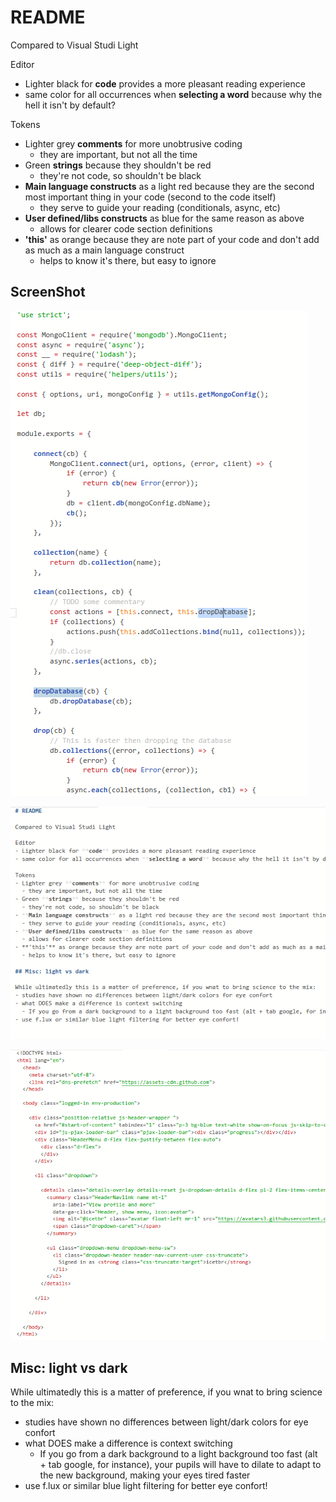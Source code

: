# README

Compared to Visual Studi Light

Editor
- Lighter black for **code** provides a more pleasant reading experience
- same color for all occurrences when **selecting a word** because why the hell it isn't by default?

Tokens
- Lighter grey **comments** for more unobtrusive coding
  - they are important, but not all the time
- Green **strings** because they shouldn't be red
  - they're not code, so shouldn't be black
- **Main language constructs** as a light red because they are the second most important thing in your code (second to the code itself)
  - they serve to guide your reading (conditionals, async, etc)
- **User defined/libs constructs** as blue for the same reason as above
  - allows for clearer code section definitions
- **'this'** as orange because they are note part of your code and don't add as much as a main language construct
  - helps to know it's there, but easy to ignore

## ScreenShot

![ScreenShot](https://raw.githubusercontent.com/icetbr/vscode-theme-minimalist/master/static/sampleJs.png)

![ScreenShot](https://raw.githubusercontent.com/icetbr/vscode-theme-minimalist/master/static/sampleMd.png)

![ScreenShot](https://raw.githubusercontent.com/icetbr/vscode-theme-minimalist/master/static/sampleHtml.png)

## Misc: light vs dark

While ultimatedly this is a matter of preference, if you wnat to bring science to the mix:
- studies have shown no differences between light/dark colors for eye confort
- what DOES make a difference is context switching
  - If you go from a dark background to a light background too fast (alt + tab google, for instance), your pupils will have to dilate to adapt to the new background, making your eyes tired faster
- use f.lux or similar blue light filtering for better eye confort!
